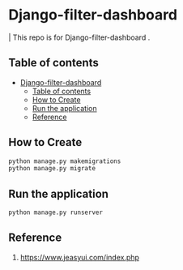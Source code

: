 # Django-filter-dashboard
| This repo is for Django-filter-dashboard .


## Table of contents
- [Django-filter-dashboard](#django-filter-dashboard)
  - [Table of contents](#table-of-contents)
  - [How to Create](#how-to-create)
  - [Run the application](#run-the-application)
  - [Reference](#reference)
## How to Create
```python
python manage.py makemigrations
python manage.py migrate
```


## Run the application
```python
python manage.py runserver
```
## Reference
1. https://www.jeasyui.com/index.php